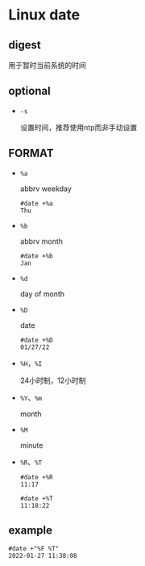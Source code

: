 # Linux date

## digest

用于暂时当前系统的时间

## optional

- `-s`

  设置时间，推荐使用ntp而非手动设置

## FORMAT

- `%a`

  abbrv weekday

  ```
  #date +%a
  Thu
  ```

- `%b`

  abbrv month

  ```
  #date +%b
  Jan
  ```

- `%d`

  day of month

- `%D`

  date

  ```
  #date +%D
  01/27/22
  ```

- `%H`，`%I`

  24小时制，12小时制

- `%Y`、`%m`

  month

- `%M`

  minute

- `%R`、`%T`

  ```
  #date +%R
  11:17
  
  #date +%T
  11:18:22
  ```

## example

```
#date +"%F %T"
2022-01-27 11:38:08
```

